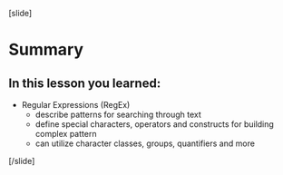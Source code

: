 [slide]

# Summary

## In this lesson you learned:

- Regular Expressions (RegEx)
    - describe patterns for searching through text
    - define special characters, operators and constructs for building complex pattern
    - can utilize character classes, groups, quantifiers and more

[/slide]